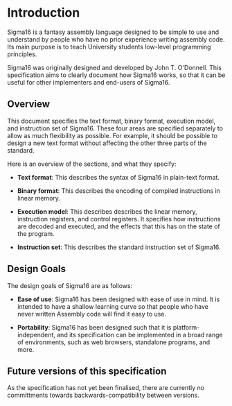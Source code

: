 # Introduction

Sigma16 is a fantasy assembly language designed to be simple to use and understand by people who have no prior experience writing assembly code. Its main purpose is to teach University students low-level programming principles.

Sigma16 was originally designed and developed by John T. O'Donnell. This specification aims to clearly document how Sigma16 works, so that it can be useful for other implementers and end-users of Sigma16.

## Overview

This document specifies the text format, binary format, execution model, and instruction set of Sigma16. These four areas are specified separately to allow as much flexibility as possible. For example, it should be possible to design a new text format without affecting the other three parts of the standard.

Here is an overview of the sections, and what they specify:

- **Text format**: This describes the syntax of Sigma16 in plain-text format.

- **Binary format**: This describes the encoding of compiled instructions in linear memory.

- **Execution model**: This describes describes the linear memory, instruction registers, and control registers. It specifies how instructions are decoded and executed, and the effects that this has on the state of the program.

- **Instruction set**: This describes the standard instruction set of Sigma16.

## Design Goals

The design goals of Sigma16 are as follows:

- **Ease of use**: Sigma16 has been designed with ease of use in mind. It is intended to have a shallow learning curve so that people who have never written Assembly code will find it easy to use.

- **Portability**: Sigma16 has been designed such that it is platform-independent, and its specification can be implemented in a broad range of environments, such as web browsers, standalone programs, and more.

## Future versions of this specification

As the specification has not yet been finalised, there are currently no committments towards backwards-compatibility between versions.